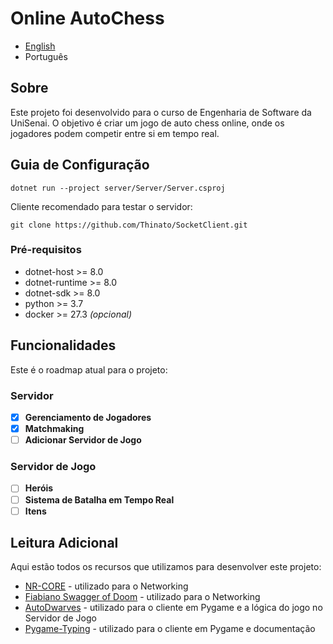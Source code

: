 # Online AutoChess

- [ English ](README.md)
- Português

## Sobre

Este projeto foi desenvolvido para o curso de Engenharia de Software da UniSenai. O objetivo é criar um jogo de auto chess online, onde os jogadores podem competir entre si em tempo real.

## Guia de Configuração

```
dotnet run --project server/Server/Server.csproj
```

Cliente recomendado para testar o servidor:

```
git clone https://github.com/Thinato/SocketClient.git
```

### Pré-requisitos

- dotnet-host >= 8.0
- dotnet-runtime >= 8.0
- dotnet-sdk >= 8.0
- python >= 3.7
- docker >= 27.3 _(opcional)_

## Funcionalidades

Este é o roadmap atual para o projeto:

### Servidor

- [x] **Gerenciamento de Jogadores**
- [x] **Matchmaking**
- [ ] **Adicionar Servidor de Jogo**

### Servidor de Jogo

- [ ] **Heróis**
- [ ] **Sistema de Batalha em Tempo Real**
- [ ] **Itens**

## Leitura Adicional

Aqui estão todos os recursos que utilizamos para desenvolver este projeto:

- [NR-CORE](https://github.com/cp-nilly/NR-CORE) - utilizado para o Networking
- [Fiabiano Swagger of Doom](https://github.com/ossimc82/fabiano-swagger-of-doom) - utilizado para o Networking
- [AutoDwarves](https://github.com/Thinato/AutoDwarves) - utilizado para o cliente em Pygame e a lógica do jogo no Servidor de Jogo
- [Pygame-Typing](https://github.com/Thinato/pygame-typing) - utilizado para o cliente em Pygame e documentação
